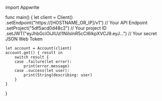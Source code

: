 import Appwrite

func main() {
    let client = Client()
      .setEndpoint("https://[HOSTNAME_OR_IP]/v1") // Your API Endpoint
      .setProject("5df5acd0d48c2") // Your project ID
      .setJWT("eyJhbGciOiJIUzI1NiIsInR5cCI6IkpXVCJ9.eyJ...") // Your secret JSON Web Token

    let account = Account(client)
    account.get() { result in
        switch result {
        case .failure(let error):
            print(error.message)
        case .success(let user):
            print(String(describing: user)
        }
    }
}
